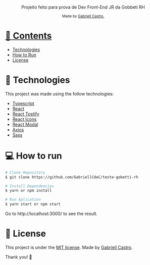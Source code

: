 <p align="center">
  Projeito feito para prova de Dev Front-End JR da Gobbeti RH
</p>

<div align="center">
  <sub> Made by
    <a href="https://github.com/GabriellCdeC">Gabriell Castro.
  </sub>
</div>

# 📌 Contents

* [Technologies](#rocket-technologies) 
* [How to Run](#computer-how-to-run)
* [License](#page_facing_up-license)

# :rocket: Technologies
This project was made using the follow technologies:

* [Typescript](https://www.typescriptlang.org/)      
* [React](https://reactjs.org/)      
* [React Tostify](https://fkhadra.github.io/react-toastify/introduction)
* [React Icons](https://react-icons.github.io/react-icons/)
* [React Modal](https://github.com/reactjs/react-modal)
* [Axios](https://github.com/axios/axios)
* [Sass](https://sass-lang.com/)


# :computer: How to run

```bash
# Clone Repository
$ git clone https://github.com/GabriellCdeC/teste-gobetti-rh
```

```bash
# Install Dependencies
$ yarn or npm install

# Run Aplication
$ yarn start or npm start
```
Go to http://localhost:3000/ to see the result.

# :page_facing_up: License

This project is under the [MIT license](./LICENSE).
Made by [Gabriell Castro](https://www.linkedin.com/in/gabriell-castro-de-carvalho-a4a821144/). 

Thank you! 🌠
